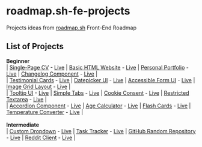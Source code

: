 # roadmap.sh-fe-projects
Projects ideas from [roadmap.sh](https://roadmap.sh/) Front-End Roadmap

## List of Projects
**Beginner** \
|  [Single-Page CV] - [Live][live-single-page-cv]	|	[Basic HTML Website] - [Live][live-basic-html-website]	|	[Personal Portfolio] - [Live][live-personal-portfolio]	|  [Changelog Component] - [Live][live-changelog-component]	| \
|  [Testimonial Cards] - [Live][live-testimonial-cards]  |	[Datepicker UI] - [Live][live-datepicker-ui]	|	[Accessible Form UI] - [Live][live-accessible-form-ui]	|	[Image Grid Layout] - [Live][live-image-grid-layout]	| \
|  [Tooltip UI] - [Live][live-tooltip-ui]	|	[Simple Tabs] - [Live][live-simple-tabs]	|	[Cookie Consent] - [Live][live-cookie-consent]	|  [Restricted Textarea] - [Live][live-restricted-textarea]	|	\
|  [Accordion Component] - [Live][live-accordion-component]	|	[Age Calculator] - [Live][live-age-calculator]	|	[Flash Cards] - [Live][live-flash-cards]	| [Temperature Converter] - [Live][live-temperature-converter]  |
\
\
**Intermediate** \
|	[Custom Dropdown] - [Live][live-custom-dropdown]	|	[Task Tracker] - [Live][live-task-tracker]	|	[GitHub Random Repository] - [Live][live-github-random-repository]	|	[Reddit Client] - [Live][live-reddit-client]	|


[Single-Page CV]: https://roadmap.sh/projects/single-page-cv
[live-single-page-cv]: https://reyfaldy.github.io/roadmap.sh-fe-projects/01-Single%20Page%20CV/

[Basic HTML Website]:https://roadmap.sh/projects/basic-html-website
[live-basic-html-website]: https://reyfaldy.github.io/roadmap.sh-fe-projects/02-Basic%20HTML%20Website/

[Personal Portfolio]: https://roadmap.sh/projects/portfolio-website
[live-personal-portfolio]: https://reyfaldy.github.io/roadmap.sh-fe-projects/03-Personal%20Portfolio/

[Changelog Component]: https://roadmap.sh/projects/changelog-component
[live-changelog-component]: https://reyfaldy.github.io/roadmap.sh-fe-projects/04-Changelog%20Component/

[Testimonial Cards]: https://roadmap.sh/projects/testimonial-cards
[live-testimonial-cards]: https://reyfaldy.github.io/roadmap.sh-fe-projects/05-Testimonial%20Cards/

[Datepicker UI]: https://roadmap.sh/projects/datepicker-ui 
[live-datepicker-ui]: https://reyfaldy.github.io/roadmap.sh-fe-projects/06-Datepicker%20UI/

[Accessible Form UI]: https://roadmap.sh/projects/accessible-form-ui
[live-accessible-form-ui]: https://reyfaldy.github.io/roadmap.sh-fe-projects/07-Accessible%20Form%20UI/

[Image Grid Layout]: https://roadmap.sh/projects/image-grid
[live-image-grid-layout]: https://reyfaldy.github.io/roadmap.sh-fe-projects/08-Image%20Grid%20Layout/

[Tooltip UI]: https://roadmap.sh/projects/tooltip-ui
[live-tooltip-ui]: https://reyfaldy.github.io/roadmap.sh-fe-projects/09-Tooltip%20UI/

[Simple Tabs]: https://roadmap.sh/projects/simple-tabs
[live-simple-tabs]: https://reyfaldy.github.io/roadmap.sh-fe-projects/10-Simple%20Tabs/

[Cookie Consent]: https://roadmap.sh/projects/cookie-consent
[live-cookie-consent]: https://reyfaldy.github.io/roadmap.sh-fe-projects/11-Cookie%20Consent/

[Restricted Textarea]: https://roadmap.sh/projects/restricted-textarea
[live-restricted-textarea]: https://reyfaldy.github.io/roadmap.sh-fe-projects/12-Restricted%20Textarea/

[Accordion Component]: https://roadmap.sh/projects/accordion
[live-accordion-component]: https://reyfaldy.github.io/roadmap.sh-fe-projects/13-Accordion%20Component/

[Age Calculator]: https://roadmap.sh/projects/age-calculator
[live-age-calculator]:https://reyfaldy.github.io/roadmap.sh-fe-projects/14-Age%20Calculator/

[Flash Cards]: https://roadmap.sh/projects/flash-cards
[live-flash-cards]: https://reyfaldyflashcards.netlify.app/

[Custom Dropdown]: https://roadmap.sh/projects/custom-dropdown
[live-custom-dropdown]: https://reyfaldy.github.io/roadmap.sh-fe-projects/16-Custom%20Dropdown/

[Task Tracker]: https://roadmap.sh/projects/task-tracker-js
[live-task-tracker]: https://reyfaldy.github.io/roadmap.sh-fe-projects/17-Task%20Tracker/

[GitHub Random Repository]: https://roadmap.sh/projects/github-random-repo
[live-github-random-repository]: https://reyfaldy.github.io/roadmap.sh-fe-projects/18-GitHub%20Random%20Repository/

[Reddit Client]: https://roadmap.sh/projects/reddit-client
[live-reddit-client]: https://reyfaldyredditclient.netlify.app/

[Temperature Converter]: https://roadmap.sh/projects/temperature-converter
[live-temperature-converter]: https://reyfaldy.github.io/roadmap.sh-fe-projects/20-Temperature%20Converter/
